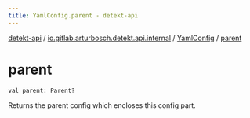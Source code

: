 ```yaml
---
title: YamlConfig.parent - detekt-api
---
```


[detekt-api](../../index.html) / [io.gitlab.arturbosch.detekt.api.internal](../index.html) / [YamlConfig](index.html) / [parent](./parent.html)

# parent

`val parent: Parent?`

Returns the parent config which encloses this config part.

